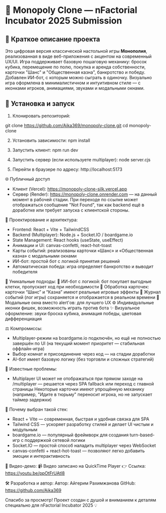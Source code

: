 # 🎲 Monopoly Clone — nFactorial Incubator 2025 Submission

## 📌 Краткое описание проекта

Это цифровая версия классической настольной игры **Монополия**, реализованная в виде веб-приложения с акцентом на современный UX/UI. Игра поддерживает базовую пошаговую механику: бросок кубика, перемещение по полю, покупка и аренда собственности, карточки "Шанс" и "Общественная казна", банкротство и победу. Добавлен ИИ-бот, с которым можно сыграть в одиночку. Визуально игра оформлена в минималистичном и интуитивном стиле — с иконками игроков, анимациями, звуками и модальными окнами.

## 🚀 Установка и запуск

1. Клонировать репозиторий:

git clone https://github.com/Aika369/monopoly-clone.git
cd monopoly-clone

2. Установить зависимости:
npm install

3. Запустить клиент:
npm run dev

4. Запустить сервер (если используете multiplayer):
node server.cjs

5. Перейти в браузере по адресу:
http://localhost:5173

🌐 Публичный доступ
- Клиент (Vercel): https://monopoly-clone-silk.vercel.app
- Сервер (Render): https://monopoly-clone.onrender.com — на данный момент в рабочей стадии. При переходе по ссылке может отображаться сообщение "Not Found", так как backend ещё в доработке или требует запуска с клиентской стороны.

🧠 Проектирование и архитектура:
- Frontend: React + Vite + TailwindCSS
- Backend (Multiplayer): Node.js + Socket.IO / boardgame.io
- State Management: React hooks (useState, useEffect)
- Анимации и UI: canvas-confetti, react-hot-toast
- Карты событий: реализованы карточки «Шанс» и «Общественная казна» с модальными окнами
- ИИ-бот: простой бот с логикой принятия решений
- Автоматическая победа: игра определяет банкротство и выводит победителя

🎯 Уникальные подходы:
🧠 ИИ-бот с логикой: бот покупает выгодные клетки, пропускает ход при необходимости
🧩 Обработка карточек: карточки “Шанс” и “Казна” имеют реальные игровые эффекты
💬 Журнал событий (лог игры) сохраняется и отображается в реальном времени
🧾 Модальные окна вместо alert'ов: для лучшего UX
⚙️ Индивидуальные иконки фишек, возможность играть против бота
✨ Визуальное оформление: звуки броска кубика, анимация победы, цветовая дифференциация

⚖️ Компромиссы:
- Multiplayer-режим на boardgame.io подключён, но ещё не полностью завершён по UI (на текущий момент приоритет — стабильная оффлайн-игра)
- Выбор комнат и присоединение через код — на стадии доработки
- AI-бот имеет базовую логику (без торговли и сложных стратегий)

🐞 Известные проблемы:
- Multiplayer UI может не отображаться при прямом заходе на /multiplayer — решается через SPA fallback или переход с главной страницы
Некоторые карточки имеют упрощённую механику (например, "Идите в тюрьму" переносит игрока, но не запускает таймер задержки)

🧩 Почему выбран такой стек:
- React + Vite — современная, быстрая и удобная связка для SPA
- Tailwind CSS — ускоряет разработку стилей и делает UI чистым и модульным
- boardgame.io — популярный фреймворк для создания turn-based-игр с поддержкой сетевой логики
- Socket.IO — простой способ наладить multiplayer через WebSocket
- canvas-confetti + react-hot-toast — позволяют легко добавить эмоции и интерактивность

🎥 Видео-демо:
📹 Видео записано на QuickTime Player
👉 Ссылка: https://youtu.be/ppOtFrUAtl8 

🛠 Разработка и автор:
Автор: Айгерим Рахимжанова
GitHub: https://github.com/Aika369

Спасибо за просмотр! Проект создан с душой и вниманием к деталям специально для nFactorial Incubator 2025 💡